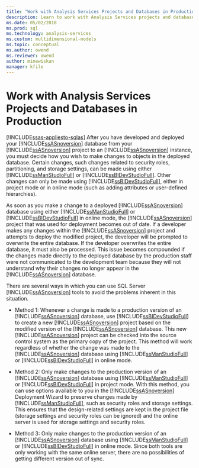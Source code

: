 ```yaml
---
title: "Work with Analysis Services Projects and Databases in Production | Microsoft Docs"
description: Learn to work with Analysis Services projects and databases in production by using online mode or project mode.
ms.date: 05/02/2018
ms.prod: sql
ms.technology: analysis-services
ms.custom: multidimensional-models
ms.topic: conceptual
ms.author: owend
ms.reviewer: owend
author: minewiskan
manager: kfile
---
```

# Work with Analysis Services Projects and Databases in Production
[!INCLUDE[ssas-appliesto-sqlas](../includes/ssas-appliesto-sqlas.md)]
  After you have developed and deployed your [!INCLUDE[ssASnoversion](../includes/ssasnoversion-md.md)] database from your [!INCLUDE[ssASnoversion](../includes/ssasnoversion-md.md)] project to an [!INCLUDE[ssASnoversion](../includes/ssasnoversion-md.md)] instance, you must decide how you wish to make changes to objects in the deployed database. Certain changes, such changes related to security roles, partitioning, and storage settings, can be made using either [!INCLUDE[ssManStudioFull](../includes/ssmanstudiofull-md.md)] or [!INCLUDE[ssBIDevStudioFull](../includes/ssbidevstudiofull-md.md)]. Other changes can only be made using [!INCLUDE[ssBIDevStudioFull](../includes/ssbidevstudiofull-md.md)], either in project mode or in online mode (such as adding attributes or user-defined hierarchies).  
  
 As soon as you make a change to a deployed [!INCLUDE[ssASnoversion](../includes/ssasnoversion-md.md)] database using either [!INCLUDE[ssManStudioFull](../includes/ssmanstudiofull-md.md)] or [!INCLUDE[ssBIDevStudioFull](../includes/ssbidevstudiofull-md.md)] in online mode, the [!INCLUDE[ssASnoversion](../includes/ssasnoversion-md.md)] project that was used for deployment becomes out of date. If a developer makes any changes within the [!INCLUDE[ssASnoversion](../includes/ssasnoversion-md.md)] project and attempts to deploy the modified project, the developer will be prompted to overwrite the entire database. If the developer overwrites the entire database, it must also be processed. This issue becomes compounded if the changes made directly to the deployed database by the production staff were not communicated to the development team because they will not understand why their changes no longer appear in the [!INCLUDE[ssASnoversion](../includes/ssasnoversion-md.md)] database.  
  
 There are several ways in which you can use SQL Server [!INCLUDE[ssASnoversion](../includes/ssasnoversion-md.md)] tools to avoid the problems inherent in this situation.  
  
-   Method 1: Whenever a change is made to a production version of an [!INCLUDE[ssASnoversion](../includes/ssasnoversion-md.md)] database, use [!INCLUDE[ssBIDevStudioFull](../includes/ssbidevstudiofull-md.md)] to create a new [!INCLUDE[ssASnoversion](../includes/ssasnoversion-md.md)] project based on the modified version of the [!INCLUDE[ssASnoversion](../includes/ssasnoversion-md.md)] database. This new [!INCLUDE[ssASnoversion](../includes/ssasnoversion-md.md)] project can be checked into the source control system as the primary copy of the project. This method will work regardless of whether the change was made to the [!INCLUDE[ssASnoversion](../includes/ssasnoversion-md.md)] database using [!INCLUDE[ssManStudioFull](../includes/ssmanstudiofull-md.md)] or [!INCLUDE[ssBIDevStudioFull](../includes/ssbidevstudiofull-md.md)] in online mode.  
  
-   Method 2: Only make changes to the production version of an [!INCLUDE[ssASnoversion](../includes/ssasnoversion-md.md)] database using [!INCLUDE[ssManStudioFull](../includes/ssmanstudiofull-md.md)] or [!INCLUDE[ssBIDevStudioFull](../includes/ssbidevstudiofull-md.md)] in project mode. With this method, you can use options available to you in the [!INCLUDE[ssASnoversion](../includes/ssasnoversion-md.md)] Deployment Wizard to preserve changes made by [!INCLUDE[ssManStudioFull](../includes/ssmanstudiofull-md.md)], such as security roles and storage settings. This ensures that the design-related settings are kept in the project file (storage settings and security roles can be ignored) and the online server is used for storage settings and security roles.  
  
-   Method 3: Only make changes to the production version of an [!INCLUDE[ssASnoversion](../includes/ssasnoversion-md.md)] database using [!INCLUDE[ssManStudioFull](../includes/ssmanstudiofull-md.md)] or [!INCLUDE[ssBIDevStudioFull](../includes/ssbidevstudiofull-md.md)] in online mode. Since both tools are only working with the same online server, there are no possibilities of getting different version out of sync.  
  
  
